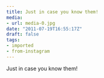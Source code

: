 ```yaml
---
title: Just in case you know them!
media:
- url: media-0.jpg
date: "2011-07-19T16:55:17Z"
draft: false
tags:
- imported
- from-instagram
---
```

Just in case you know them\!
